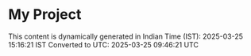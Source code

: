 # My Project

This content is dynamically generated in Indian Time (IST): 2025-03-25 15:16:21 IST
Converted to UTC: 2025-03-25 09:46:21 UTC
